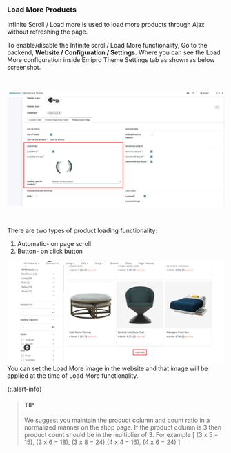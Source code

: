 
### Load More Products



Infinite Scroll / Load more is used to load more products through Ajax without refreshing the page.


To enable/disable the Infinite scroll/ Load More functionality, Go to the backend, **Website / Configuration / Settings.** Where you can see the Load More configuration inside Emipro Theme Settings tab as shown as below screenshot.


 


![](./images/26-1.jpg)


 


There are two types of product loading functionality:


1. Automatic- on page scroll
2. Button- on click button


![](./images/26-2.jpg)You can set the Load More image in the website and that image will be applied at the time of Load More functionality.



{:.alert-info} 
> 
> #### TIP
> 
> We suggest you maintain the product column and count ratio in a normalized manner on the shop page. If the product column is 3 then product count should be in the multiplier of 3. For example [ (3 x 5 = 15), (3 x 6 = 18), (3 x 8 = 24),(4 x 4 = 16), (4 x 6 = 24) ]
> 
> 
> 


 



